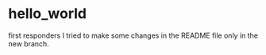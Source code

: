 # hello_world
first responders
I tried to make some changes in the README file only in the new branch.
